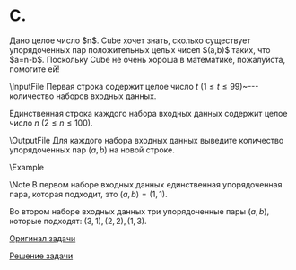 <h1> C. </h1>
Дано целое число $n$. Cube хочет знать, сколько существует упорядоченных пар положительных целых чисел $(a,b)$ таких, что $a=n-b$. Поскольку Cube не очень хороша в математике, пожалуйста, помогите ей!

\InputFile
Первая строка содержит целое число $t$ ($1 \leq t \leq 99$)~--- количество наборов входных данных.

Единственная строка каждого набора входных данных содержит целое число $n$ ($2 \leq n \leq 100$).

\OutputFile
Для каждого набора входных данных выведите количество упорядоченных пар $(a, b)$ на новой строке.

\Example

\Note
В первом наборе входных данных единственная упорядоченная пара, которая подходит, это $(a,b)=(1,1)$. 

Во втором наборе входных данных три упорядоченные пары $(a,b)$, которые подходят: $(3,1), (2,2), (1,3)$.

[Оригинал задачи](https://codeforces.com/contest/2044/problem/A)

[Решение задачи](Solution_C.md)